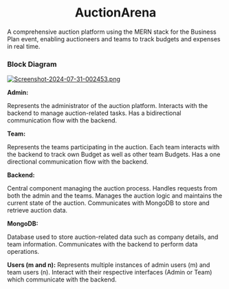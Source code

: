 <h1 align="center">
  AuctionArena
</h1>

A comprehensive auction platform using the MERN stack for the Business Plan event, enabling auctioneers 
and teams to track budgets and expenses in real time.

<h3>
  Block Diagram
</h3>

[![Screenshot-2024-07-31-002453.png](https://i.postimg.cc/W3dMJLn8/Screenshot-2024-07-31-002453.png)](https://postimg.cc/47TKr0jH)


**Admin:**

Represents the administrator of the auction platform.
Interacts with the backend to manage auction-related tasks.
Has a bidirectional communication flow with the backend.

**Team:**

Represents the teams participating in the auction.
Each team interacts with the backend to track own Budget as well as other team Budgets.
Has a one directional communication flow with the backend.

**Backend:**

Central component managing the auction process.
Handles requests from both the admin and the teams.
Manages the auction logic and maintains the current state of the auction.
Communicates with MongoDB to store and retrieve auction data.

**MongoDB:**

Database used to store auction-related data such as company details, and team information.
Communicates with the backend to perform data operations.

**Users (m and n):**
Represents multiple instances of admin users (m) and team users (n).
Interact with their respective interfaces (Admin or Team) which communicate with the backend.
